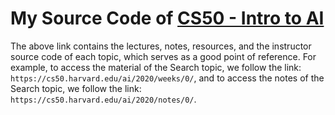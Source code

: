 # My Source Code of [CS50 - Intro to AI](https://cs50.harvard.edu/ai/2020/)

The above link contains the lectures, notes, resources, and the instructor source code of each topic, which serves as a good point of reference.
For example, to access the material of the Search topic, we follow the link: `https://cs50.harvard.edu/ai/2020/weeks/0/`, and to access the notes of the Search topic, we follow the link: `https://cs50.harvard.edu/ai/2020/notes/0/`.
